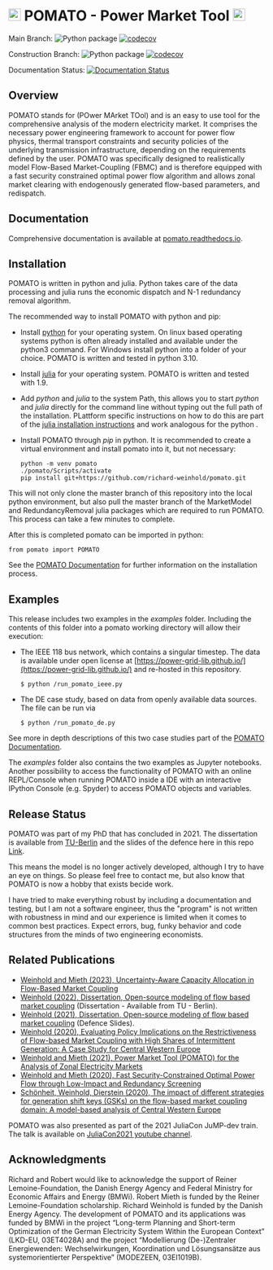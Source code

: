 <img  height="24" src="https://raw.githubusercontent.com/richard-weinhold/pomato/main/docs/_static/graphics/pomato_logo_small.png"> POMATO - Power Market Tool <img  height="24" src="https://raw.githubusercontent.com/richard-weinhold/pomato/main/docs/_static/graphics/pomato_logo_small.png">
=========================================================================================================================================================

Main Branch: ![Python package](https://github.com/richard-weinhold/pomato/workflows/Python%20package/badge.svg?branch=master) [![codecov](https://codecov.io/gh/richard-weinhold/pomato/branch/main/graph/badge.svg?token=1K2PHOjJmC)](https://codecov.io/gh/richard-weinhold/pomato)


Construction Branch: ![Python package](https://github.com/richard-weinhold/pomato/workflows/Python%20package/badge.svg?branch=construction) [![codecov](https://codecov.io/gh/richard-weinhold/pomato/branch/construction/graph/badge.svg?token=1K2PHOjJmC)](https://codecov.io/gh/richard-weinhold/pomato)


Documentation Status: [![Documentation Status](https://readthedocs.org/projects/pomato/badge/?version=latest)](https://pomato.readthedocs.io/en/latest/?badge=latest)

Overview
--------

POMATO stands for (POwer MArket TOol) and is an easy to use tool for the comprehensive
analysis of the modern electricity market. It comprises the necessary power
engineering framework to account for power flow physics, thermal transport
constraints and security policies of the underlying transmission
infrastructure, depending on the requirements defined by the user.
POMATO was specifically designed to realistically model Flow-Based
Market-Coupling (FBMC) and is therefore equipped with a fast security
constrained optimal power flow algorithm and allows zonal market clearing
with endogenously generated flow-based parameters, and redispatch.

Documentation
-------------

Comprehensive documentation is available at [pomato.readthedocs.io](https://pomato.readthedocs.io/).

Installation
------------

POMATO is written in python and julia. Python takes care of the data processing
and julia runs the economic dispatch and N-1 redundancy removal algorithm. 

The recommended way to install POMATO with python and pip:

  - Install [python](https://www.python.org/downloads/) for your operating system. On linux
    based operating systems python is often already installed and available under the python3
    command. For Windows install python into a folder of your choice. POMATO is written and tested
    in python 3.10. 
  
  - Install [julia](https://julialang.org/downloads/) for your operating system. POMATO is
    written and tested with 1.9. 

  - Add *python* and *julia* to the system Path, this allows you to start  *python* and *julia*
    directly for the command line without typing out the full path of the installation. PLattform
    specific instructions on how to do this are part of the [julia installation
    instructions](https://julialang.org/downloads/platform/) and work analogous for the python .  
  
  - Install POMATO through *pip* in python. It is recommended to create a virtual environment and
    install pomato into it, but not necessary:
        
        python -m venv pomato
        ./pomato/Scripts/activate
        pip install git+https://github.com/richard-weinhold/pomato.git


This will not only clone the master branch of this repository into the local python environment, but
also pull the master branch of the MarketModel and RedundancyRemoval julia packages which are
required to run POMATO. This process can take a few minutes to complete.

After this is completed pomato can be imported in python:

    from pomato import POMATO

See the [POMATO Documentation](https://pomato.readthedocs.io/en/latest/installation.html) for
further information on the installation process. 

Examples
--------
This release includes two examples in the *examples* folder. Including the contents of this folder into a pomato working directory will allow their execution:

  - The IEEE 118 bus network, which contains a singular timestep. The data is available under 
    open license at [https://power-grid-lib.github.io/](https://power-grid-lib.github.io/) and re-hosted in this repository.

        $ python /run_pomato_ieee.py

  - The DE case study, based on data from openly available data sources. The file can be run via

        $ python /run_pomato_de.py

See more in depth descriptions of this two case studies part of the [POMATO
Documentation](file:///C:/Users/riw/Documents/repositories/pomato/docs/_build/html/running_pomato.html).

The *examples* folder also contains the two examples as Jupyter notebooks. Another possibility to
access the functionality of POMATO with an online REPL/Console when running POMATO inside a IDE with
an interactive IPython Console (e.g. Spyder) to access POMATO objects and variables.

Release Status
--------------

POMATO was part of my PhD that has concluded in 2021. The dissertation is available from
[TU-Berlin](https://depositonce.tu-berlin.de/items/d3b3a941-8c35-41b5-b404-f75034f971be) and the
slides of the defence here in this repo
[Link](https://depositonce.tu-berlin.de/items/d3b3a941-8c35-41b5-b404-f75034f971be). 

This means the model is no longer actively developed, although I try to have an eye on things. So
please feel free to contact me, but also know that POMATO is now a hobby that exists becide work. 

I have tried to make everything robust by including a documentation and testing, but I am not a
software engineer, thus the "program" is not written with robustness in mind and our experience is
limited when it comes to common best practices. Expect errors, bug, funky behavior and code
structures from the minds of two engineering economists.  

Related Publications
--------------------

- [Weinhold and Mieth (2023), Uncertainty-Aware Capacity Allocation in Flow-Based Market
  Coupling](https://ieeexplore.ieee.org/abstract/document/10094020)
- [Weinhold (2022), Dissertation, Open-source modeling of flow based market
  coupling](https://depositonce.tu-berlin.de/items/d3b3a941-8c35-41b5-b404-f75034f971be) (Dissertation - Available from TU - Berlin). 
- [Weinhold (2021), Dissertation, Open-source modeling of flow based market
  coupling](https://github.com/richard-weinhold/pomato/blob/8f2da62856b84fa6b3132683b452e690b9cc4167/docs/_static/files/pomato_defence_plain_final.pdf) (Defence Slides). 
- [Weinhold (2020), Evaluating Policy Implications on the Restrictiveness of Flow-based Market
  Coupling with High Shares of Intermittent Generation: A Case Study for Central Western
  Europe](https://arxiv.org/abs/2109.04940)
- [Weinhold and Mieth (2021), Power Market Tool (POMATO) for the Analysis of Zonal 
   Electricity Markets](https://www.sciencedirect.com/science/article/pii/S2352711021001394)
- [Weinhold and Mieth (2020), Fast Security-Constrained Optimal Power Flow through 
   Low-Impact and Redundancy Screening](https://ieeexplore.ieee.org/document/9094021)
- [Schönheit, Weinhold, Dierstein (2020), The impact of different strategies for generation shift
   keys (GSKs) on  the flow-based market coupling domain: A model-based analysis of Central Western
   Europe](https://www.sciencedirect.com/science/article/pii/S0306261919317544)


POMATO was also presented as part of the 2021 JuliaCon JuMP-dev train. The talk is available on
[JuliaCon2021 youtube channel](https://www.youtube.com/watch?v=n0wmYTm6Y64). 

Acknowledgments
---------------

Richard and Robert would like to acknowledge the support of Reiner Lemoine-Foundation, the Danish
Energy Agency and Federal Ministry for Economic Affairs and Energy (BMWi). Robert Mieth is funded by
the Reiner Lemoine-Foundation scholarship. Richard Weinhold is funded by the Danish Energy Agency.
The development of POMATO and its applications was funded by BMWi in the project “Long-term Planning
and Short-term Optimization of the German Electricity System Within the European Context” (LKD-EU,
03ET4028A) and the project “Modellierung (De-)Zentraler Energiewenden: Wechselwirkungen,
Koordination und Lösungsansätze aus systemorientierter Perspektive” (MODEZEEN, 03EI1019B).


